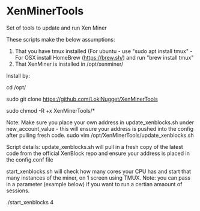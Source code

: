 # XenMinerTools
Set of tools to update and run Xen Miner

These scripts make the below assumptions:

1. That you have tmux installed (For ubuntu - use "sudo apt install tmux" - For OSX install HomeBrew (https://brew.sh/) and run "brew install tmux"
2. That XenMiner is installed in /opt/xenminer/


Install by:

cd /opt/

sudo git clone https://github.com/LokiNugget/XenMinerTools

sudo chmod -R +x XenMinerTools/*

Note: Make sure you place your own address in update_xenblocks.sh under new_account_value - this will ensure your address is pushed into the config after pulling fresh code.
sudo vim /opt/XenMinerTools/update_xenblocks.sh 


Script details:
update_xenblocks.sh will pull in a fresh copy of the latest code from the official XenBlock repo and ensure your address is placed in the config.conf file

start_xenblocks.sh will check how many cores your CPU has and start that many instances of the miner, on 1 screen using TMUX.
Note: you can pass in a parameter (example below) if you want to run a certian amaount of sessions.

./start_xenblocks 4
